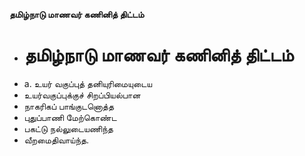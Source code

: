 **தமிழ்நாடு மாணவர் கணினித் திட்டம்**
- # தமிழ்நாடு மாணவர் கணினித் திட்டம்
- a. உயர் வகுப்புத் தனியுரிமையுடைய
- உயர்வகுப்புக்குச் சிறப்பியல்பான
- நாகரிகப் பாங்குடனொத்த
- புதுப்பாணி மேற்கொண்ட
- பகட்டு நல்லுடையணிந்த
- வீறமைதிவாய்ந்த.

